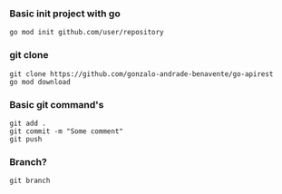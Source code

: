 ### Basic init project with go
```
go mod init github.com/user/repository
```

### git clone 
`````
git clone https://github.com/gonzalo-andrade-benavente/go-apirest
go mod download
`````

### Basic git command's
`````
git add .
git commit -m "Some comment"
git push
`````

### Branch?
`````
git branch
`````
